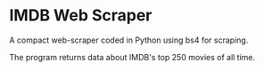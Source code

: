 # IMDB Web Scraper
A compact web-scraper coded in Python using bs4 for scraping.

The program returns data about IMDB's top 250 movies of all time.
